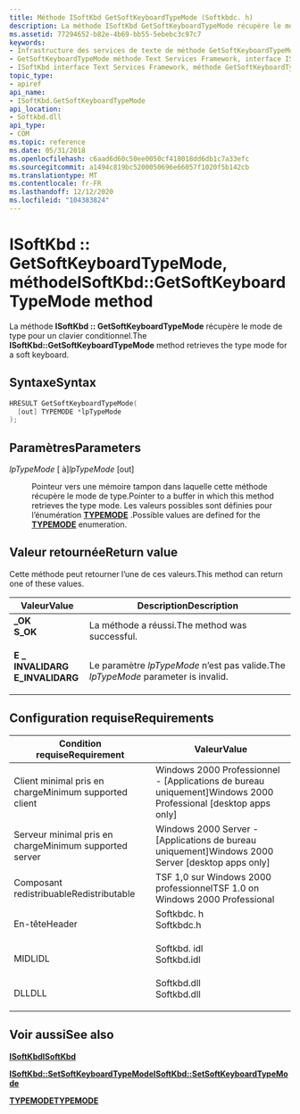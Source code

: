 ```yaml
---
title: Méthode ISoftKbd GetSoftKeyboardTypeMode (Softkbdc. h)
description: La méthode ISoftKbd GetSoftKeyboardTypeMode récupère le mode de type pour un clavier conditionnel.
ms.assetid: 77294652-b82e-4b69-bb55-5ebebc3c97c7
keywords:
- Infrastructure des services de texte de méthode GetSoftKeyboardTypeMode
- GetSoftKeyboardTypeMode méthode Text Services Framework, interface ISoftKbd
- ISoftKbd interface Text Services Framework, méthode GetSoftKeyboardTypeMode
topic_type:
- apiref
api_name:
- ISoftKbd.GetSoftKeyboardTypeMode
api_location:
- Softkbd.dll
api_type:
- COM
ms.topic: reference
ms.date: 05/31/2018
ms.openlocfilehash: c6aad6d60c50ee0050cf418018dd6db1c7a33efc
ms.sourcegitcommit: a1494c819bc5200050696e66057f1020f5b142cb
ms.translationtype: MT
ms.contentlocale: fr-FR
ms.lasthandoff: 12/12/2020
ms.locfileid: "104383824"
---
```

# <a name="isoftkbdgetsoftkeyboardtypemode-method"></a><span data-ttu-id="21f92-106">ISoftKbd :: GetSoftKeyboardTypeMode, méthode</span><span class="sxs-lookup"><span data-stu-id="21f92-106">ISoftKbd::GetSoftKeyboardTypeMode method</span></span>

<span data-ttu-id="21f92-107">La méthode **ISoftKbd :: GetSoftKeyboardTypeMode** récupère le mode de type pour un clavier conditionnel.</span><span class="sxs-lookup"><span data-stu-id="21f92-107">The **ISoftKbd::GetSoftKeyboardTypeMode** method retrieves the type mode for a soft keyboard.</span></span>

## <a name="syntax"></a><span data-ttu-id="21f92-108">Syntaxe</span><span class="sxs-lookup"><span data-stu-id="21f92-108">Syntax</span></span>


```C++
HRESULT GetSoftKeyboardTypeMode(
  [out] TYPEMODE *lpTypeMode
);
```



## <a name="parameters"></a><span data-ttu-id="21f92-109">Paramètres</span><span class="sxs-lookup"><span data-stu-id="21f92-109">Parameters</span></span>

<dl> <dt>

<span data-ttu-id="21f92-110">*lpTypeMode* \[ à\]</span><span class="sxs-lookup"><span data-stu-id="21f92-110">*lpTypeMode* \[out\]</span></span>
</dt> <dd>

<span data-ttu-id="21f92-111">Pointeur vers une mémoire tampon dans laquelle cette méthode récupère le mode de type.</span><span class="sxs-lookup"><span data-stu-id="21f92-111">Pointer to a buffer in which this method retrieves the type mode.</span></span> <span data-ttu-id="21f92-112">Les valeurs possibles sont définies pour l’énumération [**TYPEMODE**](typemode.md) .</span><span class="sxs-lookup"><span data-stu-id="21f92-112">Possible values are defined for the [**TYPEMODE**](typemode.md) enumeration.</span></span>

</dd> </dl>

## <a name="return-value"></a><span data-ttu-id="21f92-113">Valeur retournée</span><span class="sxs-lookup"><span data-stu-id="21f92-113">Return value</span></span>

<span data-ttu-id="21f92-114">Cette méthode peut retourner l’une de ces valeurs.</span><span class="sxs-lookup"><span data-stu-id="21f92-114">This method can return one of these values.</span></span>



| <span data-ttu-id="21f92-115">Valeur</span><span class="sxs-lookup"><span data-stu-id="21f92-115">Value</span></span>                                                                                        | <span data-ttu-id="21f92-116">Description</span><span class="sxs-lookup"><span data-stu-id="21f92-116">Description</span></span>                                       |
|----------------------------------------------------------------------------------------------|---------------------------------------------------|
| <dl> <span data-ttu-id="21f92-117"><dt>**\_OK**</dt></span><span class="sxs-lookup"><span data-stu-id="21f92-117"><dt>**S\_OK**</dt></span></span> </dl>         | <span data-ttu-id="21f92-118">La méthode a réussi.</span><span class="sxs-lookup"><span data-stu-id="21f92-118">The method was successful.</span></span><br/>             |
| <dl> <span data-ttu-id="21f92-119"><dt>**E \_ INVALIDARG**</dt></span><span class="sxs-lookup"><span data-stu-id="21f92-119"><dt>**E\_INVALIDARG**</dt></span></span> </dl> | <span data-ttu-id="21f92-120">Le paramètre *lpTypeMode* n’est pas valide.</span><span class="sxs-lookup"><span data-stu-id="21f92-120">The *lpTypeMode* parameter is invalid.</span></span><br/> |



 

## <a name="requirements"></a><span data-ttu-id="21f92-121">Configuration requise</span><span class="sxs-lookup"><span data-stu-id="21f92-121">Requirements</span></span>



| <span data-ttu-id="21f92-122">Condition requise</span><span class="sxs-lookup"><span data-stu-id="21f92-122">Requirement</span></span> | <span data-ttu-id="21f92-123">Valeur</span><span class="sxs-lookup"><span data-stu-id="21f92-123">Value</span></span> |
|-------------------------------------|----------------------------------------------------------------------------------------|
| <span data-ttu-id="21f92-124">Client minimal pris en charge</span><span class="sxs-lookup"><span data-stu-id="21f92-124">Minimum supported client</span></span><br/> | <span data-ttu-id="21f92-125">Windows 2000 Professionnel - \[Applications de bureau uniquement\]</span><span class="sxs-lookup"><span data-stu-id="21f92-125">Windows 2000 Professional \[desktop apps only\]</span></span><br/>                             |
| <span data-ttu-id="21f92-126">Serveur minimal pris en charge</span><span class="sxs-lookup"><span data-stu-id="21f92-126">Minimum supported server</span></span><br/> | <span data-ttu-id="21f92-127">Windows 2000 Server - \[Applications de bureau uniquement\]</span><span class="sxs-lookup"><span data-stu-id="21f92-127">Windows 2000 Server \[desktop apps only\]</span></span><br/>                                   |
| <span data-ttu-id="21f92-128">Composant redistribuable</span><span class="sxs-lookup"><span data-stu-id="21f92-128">Redistributable</span></span><br/>          | <span data-ttu-id="21f92-129">TSF 1,0 sur Windows 2000 professionnel</span><span class="sxs-lookup"><span data-stu-id="21f92-129">TSF 1.0 on Windows 2000 Professional</span></span><br/>                                        |
| <span data-ttu-id="21f92-130">En-tête</span><span class="sxs-lookup"><span data-stu-id="21f92-130">Header</span></span><br/>                   | <dl> <span data-ttu-id="21f92-131"><dt>Softkbdc. h</dt></span><span class="sxs-lookup"><span data-stu-id="21f92-131"><dt>Softkbdc.h</dt></span></span> </dl>  |
| <span data-ttu-id="21f92-132">MIDL</span><span class="sxs-lookup"><span data-stu-id="21f92-132">IDL</span></span><br/>                      | <dl> <span data-ttu-id="21f92-133"><dt>Softkbd. idl</dt></span><span class="sxs-lookup"><span data-stu-id="21f92-133"><dt>Softkbd.idl</dt></span></span> </dl> |
| <span data-ttu-id="21f92-134">DLL</span><span class="sxs-lookup"><span data-stu-id="21f92-134">DLL</span></span><br/>                      | <dl> <span data-ttu-id="21f92-135"><dt>Softkbd.dll</dt></span><span class="sxs-lookup"><span data-stu-id="21f92-135"><dt>Softkbd.dll</dt></span></span> </dl> |



## <a name="see-also"></a><span data-ttu-id="21f92-136">Voir aussi</span><span class="sxs-lookup"><span data-stu-id="21f92-136">See also</span></span>

<dl> <dt>

[<span data-ttu-id="21f92-137">**ISoftKbd**</span><span class="sxs-lookup"><span data-stu-id="21f92-137">**ISoftKbd**</span></span>](isoftkbd.md)
</dt> <dt>

[<span data-ttu-id="21f92-138">**ISoftKbd::SetSoftKeyboardTypeMode**</span><span class="sxs-lookup"><span data-stu-id="21f92-138">**ISoftKbd::SetSoftKeyboardTypeMode**</span></span>](isoftkbd-setsoftkeyboardtypemode.md)
</dt> <dt>

[<span data-ttu-id="21f92-139">**TYPEMODE**</span><span class="sxs-lookup"><span data-stu-id="21f92-139">**TYPEMODE**</span></span>](typemode.md)
</dt> </dl>

 

 





